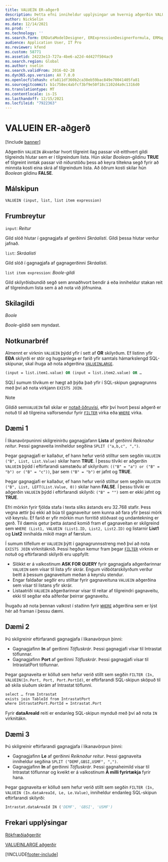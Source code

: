 ```yaml
---
title: VALUEIN ER-aðgerð
description: Þetta efni inniheldur upplýsingar um hvernig aðgerðin VALUEIN í rafrænni skýrslugerð (ER) er notuð.
author: NickSelin
ms.date: 12/14/2021
ms.prod: ''
ms.technology: ''
ms.search.form: ERDataModelDesigner, ERExpressionDesignerFormula, ERMappedFormatDesigner, ERModelMappingDesigner
audience: Application User, IT Pro
ms.reviewer: kfend
ms.custom: 58771
ms.assetid: 24223e13-727a-4be6-a22d-4d427f504ac9
ms.search.region: Global
ms.author: nselin
ms.search.validFrom: 2016-02-28
ms.dyn365.ops.version: AX 7.0.0
ms.openlocfilehash: efa811df360b2ca38eb59bac849e70041405fa81
ms.sourcegitcommit: b1c758ec4abfcf3bf9e50f18c1102d4a9c1316d0
ms.translationtype: MT
ms.contentlocale: is-IS
ms.lasthandoff: 12/15/2021
ms.locfileid: "7922363"
---
```

# <a name="valuein-er-function"></a>VALUEIN ER-aðgerð

[!include [banner](../includes/banner.md)]

Aðgerðin `VALUEIN` ákvarðar hvort tilgreint ílag passar við eitthvert gildi tilgreinds hlutar sem er í tilgreindum lista. Hún skilar *Boolean*-gildinu **TRUE** ef tilgreint inntak passar við niðurstöðu þess að keyra tiltekna segð fyrir að minnsta kosti eina skrá af tilgreindum lista. Að öðrum kosti skilar hún *Boolean* gildinu **FALSE**.

## <a name="syntax"></a>Málskipun

```vb
VALUEIN (input, list, list item expression)
```

## <a name="arguments"></a>Frumbreytur

`input`: *Reitur*

Gild slóð hlutar í gagnagjafa af gerðinni *Skráalisti*. Gildi þessa hlutar verður jafnað.

`list`: *Skráalisti*

Gild slóð í gagnagjafa af gagnagerðinni *Skráalisti*.

`list item expression`: *Boole-gildi*

Gild skilyrðisbundið segð sem annaðhvort bendir á eða inniheldur stakan reit af tilgreindum lista sem á að nota við jöfnunina.

## <a name="return-values"></a>Skilagildi

*Boole*

*Boole*-gildið sem myndast.

## <a name="usage-notes"></a>Notkunarbréf

Almennt er virknin `VALUEIN` þýdd yfir í sett af **OR** skilyrðum. Ef listinn yfir **EÐA** skilyrði er stór og hugsanlega er farið yfir samtals hámarkslengd SQL-skipunar, skal íhuga að nota aðgerðina [`VALUEINLARGE`](er-functions-logical-valueinlarge.md).

```vb
(input = list.item1.value) OR (input = list.item2.value) OR …
```

SQLÍ sumum tilvikum er hægt að þýða það yfir í SQL-skipun gagnagrunns með því að nota virkjann `EXISTS JOIN`.

> [!NOTE]
> Gildið sem`VALUEIN` fall skilar er [notað öðruvísi](er-functions-list-filter.md#usage-notes), eftir því hvort þessi aðgerð er notuð til að tilgreina valforsendur fyrir [`FILTER`](er-functions-list-filter.md) virka eða [`WHERE`](er-functions-list-where.md) virka.

## <a name="example-1"></a>Dæmi 1

Í líkanavörpuninni skilgreinirðu gagnagjafann **Lista** af gerðinni *Reiknaður reitur*. Þessi gagnaveita inniheldur segðina `SPLIT ("a,b,c", ",")`.

Þegar gagnagjafi er kallaður, ef hann hefur verið stilltur sem segðin `VALUEIN ("B", List, List.Value)` skilar hann **TRUE**. Í þessu tilviki er aðgerðin `VALUEIN` þýdd í eftirfarandi samstæðu af skilyrðum: `(("B" = "a") or ("B" = "b") or ("B" = "c"))`, þar sem `("B" = "b")` er jafnt og **TRUE**.

Þegar gagnagjafi er kallaður, ef hann hefur verið stilltur sem segðin `VALUEIN ("B", List, LEFT(List.Value, 0))` skilar hann **FALSE**. Í þessu tilviki er aðgerðin `VALUEIN` þýdd í eftirfarandi skilyrði: `("B" = "")` sem er ekki jafnt og **TRUE**.

Efri mörkin fyrir fjölda stafa í texta slíks ástands eru 32.768 stafir. Þess vegna ættir þú ekki að búa til gagnaveitur sem kunna að fara yfir þessi mörk við keyrslu. Ef farið er yfir mörkin mun forritið stöðvast og undantekning er gerð. Til dæmis getur þetta ástand komið fram ef gagnaveitan er skilgreind sem `WHERE (List1, VALUEIN (List1.ID, List2, List2.ID)` og listarnir **List1** og **List2** innihalda mikið magn af færslum.

Í sumum tilfellum er `VALUEIN` þýtt í gagnagrunnsstreng með því að nota `EXISTS JOIN` virknitáknið. Þessi hegðun kemur fram þegar [`FILTER`](er-functions-list-filter.md) virknin er notuð og eftirfarandi skilyrði eru uppfyllt:

- Slökkt er á valkostinum **ASK FOR QUERY** fyrir gagnagjafa aðgerðarinnar `VALUEIN` sem vísar til lista yfir skrár. Engum viðbótarskilyrðum verður beitt á þessum gagnaveitum meðan á keyrslu stendur.
- Engar faldaðar segðir eru stilltar fyrir gagnaveituna `VALUEIN` aðgerðina sem vísar til listans yfir skrár.
- Listaatriði `VALUEIN` aðgerðarinnar vísar til reitar af tilgreindri gagnaveitu, ekki til segðar eða aðferðar þeirrar gagnaveitu.

Íhugaðu að nota þennan valkost í staðinn fyrir [`WHERE`](er-functions-list-where.md) aðgerðina sem er lýst hér að framan í þessu dæmi.

## <a name="example-2"></a>Dæmi 2

Þú skilgreinir eftirfarandi gagnagjafa í líkanavörpun þinni:

- Gagnagjafinn **In** af gerðinni *Töfluskrár*. Þessi gagnagjafi vísar til Intrastat töflunnar.
- Gagnagjafinn **Port** af gerðinni *Töfluskrár*. Þessi gagnagjafi vísar til IntrastatPort töflunnar.

Þegar gagnaveita er kölluð sem hefur verið stillt sem segðin `FILTER (In, VALUEIN(In.Port, Port, Port.PortId)`, er eftirfarandi SQL-skipun sköpuð til að skila síuðum skrám af Intrastat töflunni.

```vb
select … from Intrastat
exists join TableId from IntrastatPort
where IntrastatPort.PortId = Intrastat.Port
```

Fyrir **dataAreaId** reiti er endanleg SQL-skipun mynduð með því að nota `IN` virknitákn.

## <a name="example-3"></a>Dæmi 3

Þú skilgreinir eftirfarandi gagnagjafa í líkanavörpun þinni:

- Gagnagjafinn **Le** af gerðinni *Reiknaður reitur*. Þessi gagnaveita inniheldur segðina `SPLIT ("DEMF,GBSI,USMF", ",")`.
- Gagnagjafinn **In** af gerðinni *Töfluskrár*. Þessi gagnaheimild vísar til Intrastat töflunnar og kveikt er á valkostinum **Á milli fyrirtækja** fyrir hana.

Þegar gagnaveita er kölluð sem hefur verið stillt sem segðin `FILTER (In, VALUEIN (In.dataAreaId, Le, Le.Value)`, inniheldur endanleg SQL-skipun eftirfarandi skilyrði:

```vb
Intrastat.dataAreaId IN ('DEMF', 'GBSI', 'USMF')
```

## <a name="additional-resources"></a>Frekari upplýsingar

[Rökfræðiaðgerðir](er-functions-category-logical.md)

[VALUEINLARGE aðgerðir](er-functions-logical-valueinlarge.md)


[!INCLUDE[footer-include](../../../includes/footer-banner.md)]
